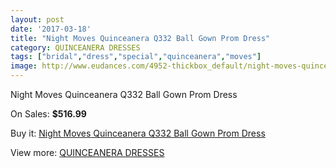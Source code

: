 ```yaml
---
layout: post
date: '2017-03-18'
title: "Night Moves Quinceanera Q332 Ball Gown Prom Dress"
category: QUINCEANERA DRESSES
tags: ["bridal","dress","special","quinceanera","moves"]
image: http://www.eudances.com/4952-thickbox_default/night-moves-quinceanera-q332-ball-gown-prom-dress.jpg
---
```

Night Moves Quinceanera Q332 Ball Gown Prom Dress

On Sales: **$516.99**
<a href="https://www.eudances.com/en/quinceanera-dresses/1669-night-moves-quinceanera-q332-ball-gown-prom-dress.html"><amp-img layout="responsive" width="600" height="600" src="//www.eudances.com/4952-thickbox_default/night-moves-quinceanera-q332-ball-gown-prom-dress.jpg" alt="Night Moves Quinceanera Q332 Ball Gown Prom Dress 0" /></a>
<a href="https://www.eudances.com/en/quinceanera-dresses/1669-night-moves-quinceanera-q332-ball-gown-prom-dress.html"><amp-img layout="responsive" width="600" height="600" src="//www.eudances.com/4954-thickbox_default/night-moves-quinceanera-q332-ball-gown-prom-dress.jpg" alt="Night Moves Quinceanera Q332 Ball Gown Prom Dress 1" /></a>
<a href="https://www.eudances.com/en/quinceanera-dresses/1669-night-moves-quinceanera-q332-ball-gown-prom-dress.html"><amp-img layout="responsive" width="600" height="600" src="//www.eudances.com/4953-thickbox_default/night-moves-quinceanera-q332-ball-gown-prom-dress.jpg" alt="Night Moves Quinceanera Q332 Ball Gown Prom Dress 2" /></a>

Buy it: [Night Moves Quinceanera Q332 Ball Gown Prom Dress](https://www.eudances.com/en/quinceanera-dresses/1669-night-moves-quinceanera-q332-ball-gown-prom-dress.html "Night Moves Quinceanera Q332 Ball Gown Prom Dress")

View more: [QUINCEANERA DRESSES](https://www.eudances.com/en/17-quinceanera-dresses "QUINCEANERA DRESSES")